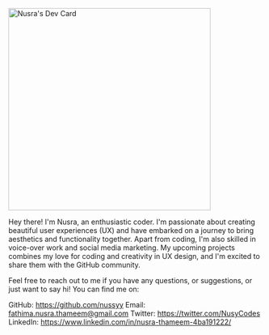 <a href="https://app.daily.dev/nusyCodes"><img src="https://api.daily.dev/devcards/c0b9a3fda2eb49faade82b83ce5213a8.png?r=lbx" width="400" alt="Nusra's Dev Card"/></a>


Hey there! I'm Nusra, an enthusiastic coder. I'm passionate about creating beautiful user experiences (UX) and have embarked on a journey to bring aesthetics and functionality together. Apart from coding, I'm also skilled in voice-over work and social media marketing. My upcoming  projects combines my love for coding and creativity in UX design, and I'm excited to share them with the GitHub community.


Feel free to reach out to me if you have any questions, or suggestions, or just want to say hi! You can find me on:

GitHub: https://github.com/nussyy
Email: fathima.nusra.thameem@gmail.com
Twitter: https://twitter.com/NusyCodes
LinkedIn: https://www.linkedin.com/in/nusra-thameem-4ba191222/
